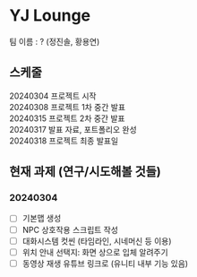 # YJ Lounge
팀 이름 : ? (정진솔, 황용연)

## 스케줄

20240304 프로젝트 시작  
20240308 프로젝트 1차 중간 발표  
20240315 프로젝트 2차 중간 발표  
20240317 발표 자료, 포트폴리오 완성  
20240318 프로젝트 최종 발표일  

## 현재 과제 (연구/시도해볼 것들)

### 20240304

- [ ] 기본맵 생성
- [ ] NPC 상호작용 스크립트 작성
- [ ] 대화시스템 컷씬 (타임라인, 시네머신 등 이용)
- [ ] 위치 안내 선택지: 화면 상으로 입체 알려주기
- [ ] 동영상 재생 유튜브 링크로 (유니티 내부 기능 있음)
